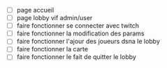 
- [ ] page accueil
- [ ] page lobby vif admin/user
- [ ] faire fonctionner se connecter avec twitch
- [ ] faire fonctionner la modification des params
- [ ] faire fonctionner l'ajour des joueurs dsna le lobby
- [ ] faire fonctionner la carte
- [ ] faire fonctionner le fait de quitter le lobby
